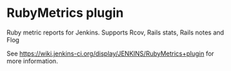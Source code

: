 # RubyMetrics plugin

Ruby metric reports for Jenkins. Supports Rcov, Rails stats, Rails notes and Flog

See https://wiki.jenkins-ci.org/display/JENKINS/RubyMetrics+plugin for more information.
